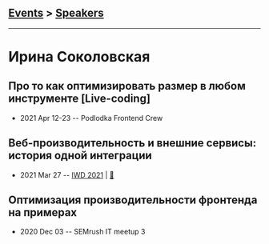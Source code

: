 ## [Events](../README.md) > [Speakers](../speakers.md)
---

# Ирина Соколовская

## Про то как оптимизировать размер в любом инструменте [Live-coding]
- 2021 Apr 12-23 -- Podlodka Frontend Crew    
## Веб-производительность и внешние сервисы: история одной интеграции
- 2021 Mar 27 -- [IWD 2021](https://youtu.be/3BaikNwayIE)  | [:notebook:](https://docs.google.com/presentation/d/1erRED_4taCx4fgahpG0bCVwYIXcqSRB9mJ5DqddmaBc/edit)  
## Оптимизация производительности фронтенда на примерах
- 2020 Dec 03 -- SEMrush IT meetup 3    
